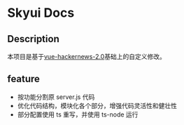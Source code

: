 # Skyui Docs

## Description

本项目是基于[vue-hackernews-2.0](https://github.com/vuejs/vue-hackernews-2.0)基础上的自定义修改。

## feature

-   按功能分割原 server.js 代码
-   优化代码结构，模块化各个部分，增强代码灵活性和健壮性
-   部分配置使用 ts 重写，并使用 ts-node 运行

